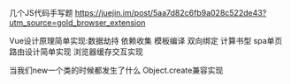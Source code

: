 几个JS代码手写题 https://juejin.im/post/5aa7d82c6fb9a028c522de43?utm_source=gold_browser_extension

Vue设计原理简单实现:数据劫持 依赖收集 模板编译 双向绑定 计算书型
spa单页路由设计简单实现
浏览器缓存交互实现


当我们new一个类的时候都发生了什么
Object.create兼容实现